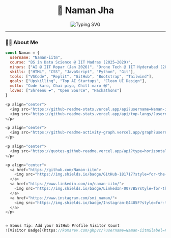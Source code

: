 <h1 align="center">🚀 Naman Jha</h1>

<p align="center">
  <img src="https://readme-typing-svg.herokuapp.com?lines=Aspiring+Data+Scientist;BS+@+IIT+Madras+📘;AI+Minor+@+IIT+Ropar+🧠;Web+Developer+%7C+Tech+Explorer;Lover+of+Clean+Code+and+Chai!☕&center=true&width=500&height=45&color=00F9FF&vCenter=true&size=22" alt="Typing SVG">
</p>

---

### 👨‍💻 About Me

```js
const Naman = {
  username: "Naman-iitm",
  course: "BS in Data Science @ IIT Madras (2025–2029)",
  minors: ["AI @ IIT Ropar (Jan 2026)", "Drone Tech @ IIT Hyderabad (2028)"],
  skills: ["HTML", "CSS", "JavaScript", "Python", "Git"],
  tools: ["VSCode", "Replit", "GitHub", "Bootstrap", "Tailwind"],
  goals: ["Upskilling", "Top AI Startups", "Clean UI Design"],
  motto: "Code karo, Chai piyo, Chill maro 😎",
  loves: ["Shreenu ❤️", "Open Source", "Hackathons"]
}

<p align="center">
  <img src="https://github-readme-stats.vercel.app/api?username=Naman-iitm&show_icons=true&theme=radical" width="400"/>
  <img src="https://github-readme-stats.vercel.app/api/top-langs/?username=Naman-iitm&layout=compact&theme=radical" width="300"/>
</p>

<p align="center">
  <img src="https://github-readme-activity-graph.vercel.app/graph?username=Naman-iitm&theme=react-dark" />
</p>

<p align="center">
  <img src="https://quotes-github-readme.vercel.app/api?type=horizontal&theme=dark" />
</p>

<p align="center">
  <a href="https://github.com/Naman-iitm">
    <img src="https://img.shields.io/badge/GitHub-181717?style=for-the-badge&logo=github&logoColor=white" />
  </a>
  <a href="https://www.linkedin.com/in/naman-iitm/">
    <img src="https://img.shields.io/badge/LinkedIn-0077B5?style=for-the-badge&logo=linkedin&logoColor=white" />
  </a>
  <a href="https://www.instagram.com/smi_naman/">
    <img src="https://img.shields.io/badge/Instagram-E4405F?style=for-the-badge&logo=instagram&logoColor=white" />
  </a>
</p>


⭐ Bonus Tip: Add your GitHub Profile Visitor Count
![Visitor Badge](https://komarev.com/ghpvc/?username=Naman-iitm&label=Profile+Views&style=flat-square&color=blue)


